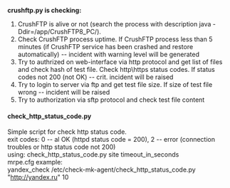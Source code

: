 **crushftp.py is checking:**
1) CrushFTP is alive or not (search the process with description java -Ddir=/app/CrushFTP8_PC/).
2) Check CrushFTP process uptime. If CrushFTP process less than 5 minutes (if CrushFTP service has been crashed and restore automatically) -- incident with warning level will be generated
3) Try to authrized on web-interface via http protocol and get list of files and check hash of test file. Check http\https status codes. If status codes not 200 (not OK) -- crit. incident will be raised
4) Try to login to server via ftp and get test file size. If size of test file wrong -- incident will be raised
5) Try to authorization via sftp protocol and check test file content

#### check_http_status_code.py
Simple script for check http status code.  
exit codes: 0 -- al OK (httpd status code = 200), 2 -- error (connection troubles or http status code not 200)  
using: check_http_status_code.py site timeout_in_seconds  
mrpe.cfg example:  
yandex_check /etc/check-mk-agent/check_http_status_code.py "http://yandex.ru" 10  

